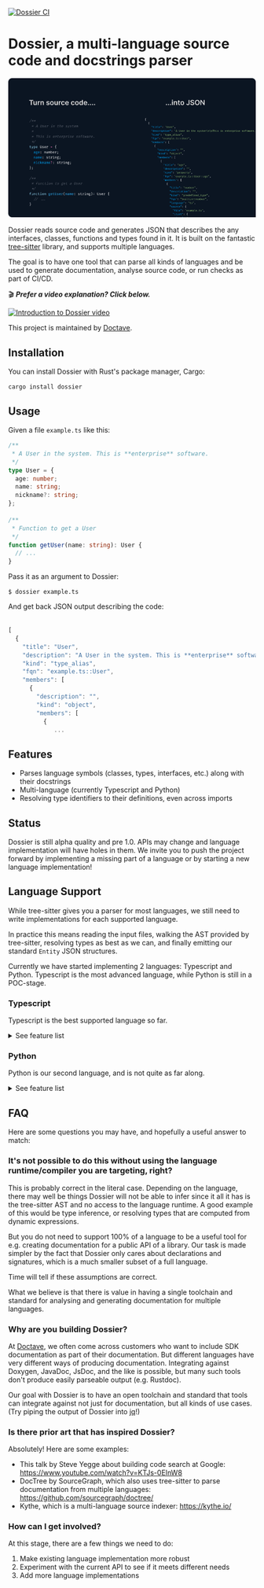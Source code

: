[![Dossier CI](https://github.com/Doctave/dossier/actions/workflows/CI.yaml/badge.svg)](https://github.com/Doctave/dossier/actions/workflows/CI.yaml)

# Dossier, a multi-language source code and docstrings parser

![Turn source code into JSON](./assets/readme-header.png)

Dossier reads source code and generates JSON that describes the any interfaces, classes, functions and types found in it. It is built on the fantastic [tree-sitter](https://tree-sitter.github.io/tree-sitter/) library, and supports multiple languages.

The goal is to have one tool that can parse all kinds of languages and be used to generate documentation, analyse source code, or run checks as part of CI/CD.

🎬 _**Prefer a video explanation? Click below.**_

[![Introduction to Dossier video](https://img.youtube.com/vi/kb1VRn0GIhA/0.jpg)](https://www.youtube.com/watch?v=kb1VRn0GIhA)

This project is maintained by [Doctave](https://www.doctave.com).

## Installation

You can install Dossier with Rust's package manager, Cargo:

```
cargo install dossier
```
## Usage

Given a file `example.ts` like this:

```typescript
/**
 * A User in the system. This is **enterprise** software.
 */
type User = {
  age: number;
  name: string;
  nickname?: string;
};

/**
 * Function to get a User
 */
function getUser(name: string): User {
  // ...
}
```

Pass it as an argument to Dossier:

```
$ dossier example.ts
```

And get back JSON output describing the code:
```javascript

[
  {
    "title": "User",
    "description": "A User in the system. This is **enterprise** software.",
    "kind": "type_alias",
    "fqn": "example.ts::User",
    "members": [
      {
        "description": "",
        "kind": "object",
        "members": [
          {
             ...
```

## Features

- Parses language symbols (classes, types, interfaces, etc.) along with their docstrings
- Multi-language (currently Typescript and Python)
- Resolving type identifiers to their definitions, even across imports

## Status

Dossier is still alpha quality and pre 1.0. APIs may change and language implementation will have holes in them.
We invite you to push the project forward by implementing a missing part of a language or by starting a new language implementation!


## Language Support

While tree-sitter gives you a parser for most languages, we still need to write implementations for each supported language.

In practice this means reading the input files, walking the AST provided by tree-sitter, resolving types as best as we can, and finally emitting our standard `Entity` JSON structures.

Currently we have started implementing 2 languages: Typescript and Python. Typescript is the most advanced language, while Python is still in a POC-stage.

### Typescript

Typescript is the best supported language so far.

<details>
    <summary>See feature list</summary>

- ✅ Parsing classes, interfaces, type aliases, functions, etc.
- ✅ Including docstrings as part of the parsed entities
- ✅ Resolving type identifiers to their implementations based on their scope, even across imports (in most cases)

Here are some things that still need to be implemented:

- 🚧 Parsing docstrings (according to the [tsdoc standard](https://tsdoc.org/)?) and annotating entities based on it
- 🚧 More complex types (e.g. mapped types, nested types)

If you try out Dossier and find an issue or a language feature that has not been implemented, please file an issue!

</details>

### Python

Python is our second language, and is not quite as far along.

<details>
    <summary>See feature list</summary>

- ✅ Parsing classes with methods, and standalone function
- ✅ Basic type hints for built-in types
- ✅ Including docstrings as part of the parsed entities

Things that still need to be implemented:

- 🚧 Parsing docstrings and annotating entities based on it
- 🚧 Parsing anything from the `typing` module
- 🚧 Type resolution

</details>

## FAQ

Here are some questions you may have, and hopefully a useful answer to match:

### It's not possible to do this without using the language runtime/compiler you are targeting, right?

This is probably correct in the literal case. Depending on the language, there may well be things Dossier will not be able to infer since it all it has is the tree-sitter AST and no access to the language runtime. A good example of this would be type inference, or resolving types that are computed from dynamic expressions.

But you do not need to support 100% of a language to be a useful tool for e.g. creating documentation for a public API of a library. Our task is made simpler by the fact that Dossier only cares about declarations and signatures, which is a much smaller subset of a full language. 

Time will tell if these assumptions are correct.

What we believe is that there is value in having a single toolchain and standard for analysing and generating documentation for multiple languages.

### Why are you building Dossier?

At [Doctave](www.doctave.com), we often come across customers who want to include SDK documentation as part of their documentation. But different languages have very different ways of producing documentation. Integrating against Doxygen, JavaDoc, JsDoc, and the like is possible, but many such tools don't produce easily parseable output (e.g. Rustdoc).

Our goal with Dossier is to have an open toolchain and standard that tools can integrate against not just for documentation, but all kinds of use cases. (Try piping the output of Dossier into [jq](https://jqlang.github.io/jq/)!)

### Is there prior art that has inspired Dossier?

Absolutely! Here are some examples:

- This talk by Steve Yegge about building code search at Google: https://www.youtube.com/watch?v=KTJs-0EInW8
- DocTree by SourceGraph, which also uses tree-sitter to parse documentation from multiple languages: https://github.com/sourcegraph/doctree/
- Kythe, which is a multi-language source indexer: https://kythe.io/

### How can I get involved?

At this stage, there are a few things we need to do:

1. Make existing language implementation more robust
2. Experiment with the current API to see if it meets different needs
3. Add more language implementations
